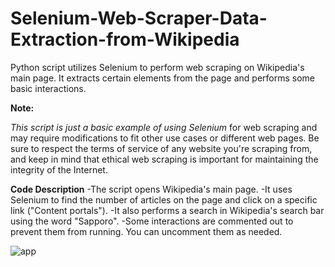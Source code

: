 # Selenium-Web-Scraper-Data-Extraction-from-Wikipedia
Python script utilizes Selenium to perform web scraping on Wikipedia's main page. It extracts certain elements from the page and performs some basic interactions.

**Note:**

*This script is just a basic example of using Selenium* for web scraping and may require modifications to fit other use cases or different web pages. Be sure to respect the terms of service of any website you're scraping from, and keep in mind that ethical web scraping is important for maintaining the integrity of the Internet.


**Code Description**
-The script opens Wikipedia's main page.
-It uses Selenium to find the number of articles on the page and click on a specific link ("Content portals").
-It also performs a search in Wikipedia's search bar using the word "Sapporo".
-Some interactions are commented out to prevent them from running. You can uncomment them as needed.


![app](https://github.com/bardack134/Selenium-Web-Scraper-Data-Extraction-from-Wikipedia/assets/142977989/11995ce9-a8b7-48bd-a44e-c9421f4f21ee)

